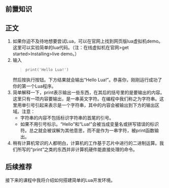 #
## 前置知识
## 正文
1. 如果你迫不及待地想要尝试Lua，可以在官网上找到网页版lua虚拟机demo。这里可以实验简单的lua代码。（注：在线虚拟机在官网>get started>Installing>live demo。）
2. 输入
    >```
    >print('Hello Lua!')
    >```
    然后按执行按钮。下方结果就会输出“Hello Lua!”。恭喜你，刚刚运行成功了你的第一个Lua程序。
3. 简单解释一下，print表示输出一些东西，在其后的括号里的是要输出的内容。这里只有一项内容要输出，是一串英文字符。在编程中我们称之为字符串。这里用单引号引起来表示是一个字符串，其中的内容会被输出到下方的输出区域。注意：
    * 字符串的内容不包括标识字符串的首尾的引号。
    * 如果不用引号标示。“Hello”和“Lua!”会被当成变量名或拼写错误的标识符。总之就会被误解为其他意思，而不是作为一串字符，被print函数输出。
4. 稍有计算机常识的人都明白，计算机的工作基于芯片中进行的二进制运算。我们所写的“print”之类的东西并非计算机硬件能直接处理的命令。
## 后续推荐


接下来的课程中我将介绍如何搭建简单的Lua开发环境。